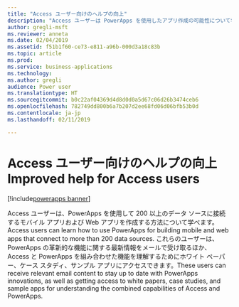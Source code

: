 ```yaml
---
title: "Access ユーザー向けのヘルプの向上"
description: "Access ユーザーは PowerApps を使用したアプリ作成の可能性について学べます"
author: gregli-msft
ms.reviewer: anneta
ms.date: 02/04/2019
ms.assetid: f51b1f60-ce73-e811-a96b-000d3a18c83b
ms.topic: article
ms.prod: 
ms.service: business-applications
ms.technology: 
ms.author: gregli
audience: Power user
ms.translationtype: HT
ms.sourcegitcommit: b0c22af04369d4d8d0d0a5d67c06d26b3474ceb6
ms.openlocfilehash: 782749dd800b6a7b207d2ee68fd06d06bfb53b0d
ms.contentlocale: ja-jp
ms.lasthandoff: 02/11/2019

---
```

# <a name="improved-help-for-access-users"></a><span data-ttu-id="b44a8-103">Access ユーザー向けのヘルプの向上</span><span class="sxs-lookup"><span data-stu-id="b44a8-103">Improved help for Access users</span></span>


[!include[powerapps banner](../includes/powerapps.md)]

<span data-ttu-id="b44a8-104">Access ユーザーは、PowerApps を使用して 200 以上のデータ ソースに接続するモバイル アプリおよび Web アプリを作成する方法について学べます。</span><span class="sxs-lookup"><span data-stu-id="b44a8-104">Access users can learn how to use PowerApps for building mobile and web apps that connect to more than 200 data sources.</span></span> <span data-ttu-id="b44a8-105">これらのユーザーは、PowerApps の革新的な機能に関する最新情報をメールで受け取るほか、Access と PowerApps を組み合わせた機能を理解するためにホワイト ペーパー、ケース スタディ、サンプル アプリにアクセスできます。</span><span class="sxs-lookup"><span data-stu-id="b44a8-105">These users can receive relevant email content to stay up to date with PowerApps innovations, as well as getting access to white papers, case studies, and sample apps for understanding the combined capabilities of Access and PowerApps.</span></span>

